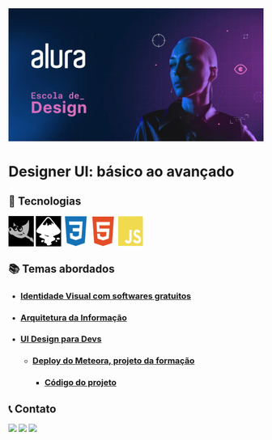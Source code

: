 <img src="img/escola-design-ux-share.webp">

# Designer UI: básico ao avançado

## 🚀 Tecnologias

<img align="center" alt="Misael-Js" height="60" width="50" src="https://raw.githubusercontent.com/devicons/devicon/master/icons/gimp/gimp-plain.svg" style="filter: invert(1) sepia(9) saturate(0);">
<img align="center" alt="Misael-Inkscape" height="60" width="50" src="https://raw.githubusercontent.com/devicons/devicon/master/icons/inkscape/inkscape-plain.svg" style="filter: invert(1) sepia(9) saturate(0);">
<img align="center" alt="Misael-CSS" height="60" width="50" src="https://raw.githubusercontent.com/devicons/devicon/master/icons/css3/css3-plain.svg">
<img align="center" alt="Misael-HTML" height="60" width="50" src="https://raw.githubusercontent.com/devicons/devicon/master/icons/html5/html5-plain.svg">
<img align="center" alt="Misael-JavaScript" height="60" width="50" src="https://raw.githubusercontent.com/devicons/devicon/master/icons/javascript/javascript-plain.svg">

## 📚 Temas abordados

- ### [Identidade Visual com softwares gratuitos](./Identidade-Visual-Softwares-Gratuitos/menu.md)

- ### [Arquitetura da Informação](./Arquitetura-Informacao/menu.md)

- ### [UI Design para Devs](./UI-Designer-para-Devs/menu.md)

  - ### [Deploy do Meteora, projeto da formação](https://loja-meteora-five.vercel.app/)
    - ### [Código do projeto](https://github.com/Misael1981/Loja-Meteora)

<h2> 📞 Contato</h2>
<div> 
  <a href="https://instagram.com/misaelvborges" target="_blank"><img src="https://img.shields.io/badge/-Instagram-%23E4405F?style=for-the-badge&logo=instagram&logoColor=white" target="_blank"></a>
  <a href = "mailto:misaelborges1981@gmail.com"><img src="https://img.shields.io/badge/-Gmail-%23333?style=for-the-badge&logo=gmail&logoColor=white" target="_blank"></a>
  <a href="https://www.linkedin.com/in/misael-borges-5a5214181" target="_blank"><img src="https://img.shields.io/badge/-LinkedIn-%230077B5?style=for-the-badge&logo=linkedin&logoColor=white" target="_blank"></a> 
  <a href= https://img.shields.io/badge/WhatsApp-25D366?style=for-the-badge&logo=whatsapp&logoColor=white></a>
</div>
